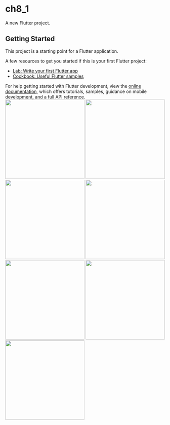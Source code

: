 # ch8_1

A new Flutter project.

## Getting Started

This project is a starting point for a Flutter application.

A few resources to get you started if this is your first Flutter project:

- [Lab: Write your first Flutter app](https://docs.flutter.dev/get-started/codelab)
- [Cookbook: Useful Flutter samples](https://docs.flutter.dev/cookbook)

For help getting started with Flutter development, view the
[online documentation](https://docs.flutter.dev/), which offers tutorials,
samples, guidance on mobile development, and a full API reference.
<img src="https://user-images.githubusercontent.com/121868218/228804855-19ea2d35-668b-482b-ba57-57ac3cd6a7c0.jpg" width="250px">
<img src="https://user-images.githubusercontent.com/121868218/228805142-bf43fc59-62bd-4e6f-8c85-b1999e7fba24.jpg" width="250px">
<img src="https://user-images.githubusercontent.com/121868218/228805219-1a9de930-1679-4f4d-a48f-46ef9799c5a7.jpg" width="250px">
<img src="https://user-images.githubusercontent.com/121868218/228805313-ba159fb5-e5a1-472b-918f-2f070038f62b.jpg" width="250px">
<img src="https://user-images.githubusercontent.com/121868218/228805341-c20966b7-0650-4e22-a581-7c4b47d2e6f3.jpg" width="250px">
<img src="https://user-images.githubusercontent.com/121868218/228805363-fe13da3b-0129-453a-b0ed-5fc482e33cee.jpg" width="250px">
<img src="https://user-images.githubusercontent.com/121868218/228805783-e1902cab-3a3a-4ce3-ba40-28a283eb4813.jpg" width="250px">

